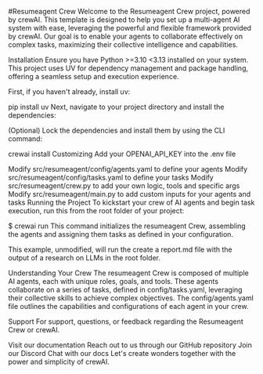 #Resumeagent Crew
Welcome to the Resumeagent Crew project, powered by crewAI. This template is designed to help you set up a multi-agent AI system with ease, leveraging the powerful and flexible framework provided by crewAI. Our goal is to enable your agents to collaborate effectively on complex tasks, maximizing their collective intelligence and capabilities.

Installation
Ensure you have Python >=3.10 <3.13 installed on your system. This project uses UV for dependency management and package handling, offering a seamless setup and execution experience.

First, if you haven't already, install uv:

pip install uv
Next, navigate to your project directory and install the dependencies:

(Optional) Lock the dependencies and install them by using the CLI command:

crewai install
Customizing
Add your OPENAI_API_KEY into the .env file

Modify src/resumeagent/config/agents.yaml to define your agents
Modify src/resumeagent/config/tasks.yaml to define your tasks
Modify src/resumeagent/crew.py to add your own logic, tools and specific args
Modify src/resumeagent/main.py to add custom inputs for your agents and tasks
Running the Project
To kickstart your crew of AI agents and begin task execution, run this from the root folder of your project:

$ crewai run
This command initializes the resumeagent Crew, assembling the agents and assigning them tasks as defined in your configuration.

This example, unmodified, will run the create a report.md file with the output of a research on LLMs in the root folder.

Understanding Your Crew
The resumeagent Crew is composed of multiple AI agents, each with unique roles, goals, and tools. These agents collaborate on a series of tasks, defined in config/tasks.yaml, leveraging their collective skills to achieve complex objectives. The config/agents.yaml file outlines the capabilities and configurations of each agent in your crew.

Support
For support, questions, or feedback regarding the Resumeagent Crew or crewAI.

Visit our documentation
Reach out to us through our GitHub repository
Join our Discord
Chat with our docs
Let's create wonders together with the power and simplicity of crewAI.
